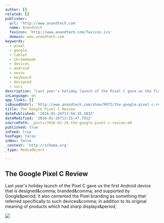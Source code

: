 ```yaml
---
author: []
related: []
publisher:
  url: 'http://www.anandtech.com'
  name: Anandtech
  favicon: 'http://www.anandtech.com/favicon.ico'
  domain: www.anandtech.com
keywords:
  - pixel
  - google
  - tablet
  - chromebook
  - devices
  - android
  - nexus
  - keyboard
  - designed
  - socs
description: "Last year's holiday launch of the Pixel C gave us the first Android device that is designed, branded, and supported by Google. It also cemented the Pixel branding as something that referred specifically to such devices, in addition to its original meaning of products which had sharp displays."
inLanguage: en
app_links: []
isBasedOnUrl: 'http://www.anandtech.com/show/9972/the-google-pixel-c-review'
title: The Google Pixel C Review
datePublished: '2016-01-26T13:56:35.583Z'
dateModified: '2016-01-26T13:15:47.791Z'
sourcePath: _posts/2016-01-26-the-google-pixel-c-review.md
published: true
inFeed: true
hasPage: false
inNav: false
_context: 'http://schema.org'
_type: MediaObject

---
```

<article style=""><h1>The Google Pixel C Review</h1><p>Last year's holiday launch of the Pixel C gave us the first Android device that is designed&amp;comma; branded&amp;comma; and supported by Google&amp;period; It also cemented the Pixel branding as something that referred specifically to such devices&amp;comma; in addition to its original meaning of products which had sharp displays&amp;period;</p><img src="http://images.anandtech.com/doci/9972/DSC01540_678x452.JPG" /></article>